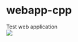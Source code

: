 # webapp-cpp
Test web application
<br>
<img src="http://s019.radikal.ru/i614/1611/61/4c36958d61f5.png" />
